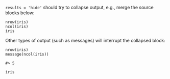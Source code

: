 `results = 'hide'` should try to collapse output, e.g., merge the source blocks below:

``` {.r}
nrow(iris)
ncol(iris)
iris
```

Other types of output (such as messages) will interrupt the collapsed block:

``` {.r}
nrow(iris)
message(ncol(iris))
```

``` {.plain .message}
#> 5
```

``` {.r}
iris
```
